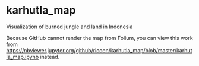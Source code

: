 # karhutla_map
Visualization of burned jungle and land in Indonesia

Because GitHub cannot render the map from Folium, you can view this work from https://nbviewer.jupyter.org/github/ricoen/karhutla_map/blob/master/karhutla_map.ipynb instead.

